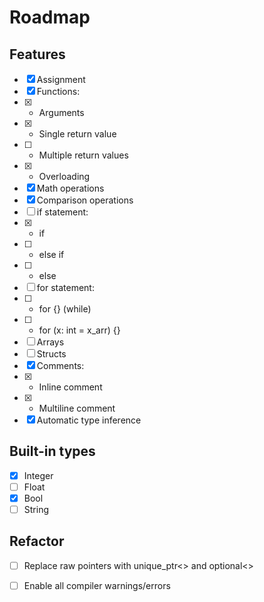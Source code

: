 # Roadmap

## Features

 - [x] Assignment
 - [x] Functions:
 - [x] - Arguments 
 - [x] - Single return value
 - [ ] - Multiple return values
 - [x] - Overloading
 - [x] Math operations 
 - [x] Comparison operations 
 - [ ] if statement:
 - [x] - if 
 - [ ] - else if 
 - [ ] - else 
 - [ ] for statement:
 - [ ] - for {} (while)
 - [ ] - for (x: int = x_arr) {}
 - [ ] Arrays
 - [ ] Structs
 - [x] Comments: 
 - [x] - Inline comment
 - [x] - Multiline comment 
 - [x] Automatic type inference

## Built-in types
 
 - [x] Integer
 - [ ] Float
 - [x] Bool
 - [ ] String 

## Refactor

 - [ ] Replace raw pointers with unique_ptr<> and optional<> 
 - [ ] Enable all compiler warnings/errors 
 
